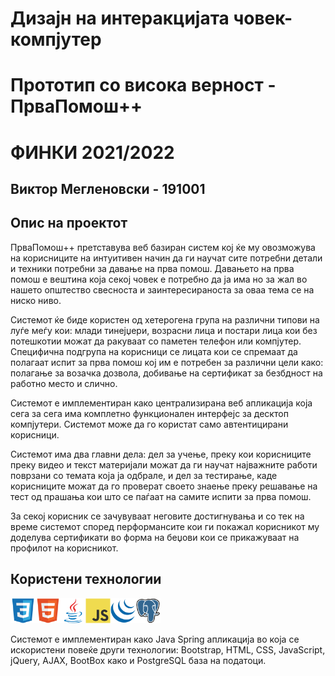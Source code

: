 # Дизајн на интеракцијата човек-компјутер
# Прототип со висока верност - ПрваПомош++
# ФИНКИ 2021/2022
## Виктор Мегленовски - 191001

## Опис на проектот

ПрваПомош++ претставува веб базиран систем кој ќе му овозможува на корисниците на интуитивен начин да ги научат сите потребни детали и техники потребни за давање на прва помош. Давањето на прва помош е вештина која секој човек е потребно да ја има но за жал во нашето општество свесноста и заинтересираноста за оваа тема се на ниско ниво.

Системот ќе биде користен од хетерогена група на различни типови на луѓе меѓу кои: млади тинејџери, возрасни лица и постари лица кои без потешкотии можат да ракуваат со паметен телефон или компјутер. Специфична подгрупа на корисници се лицата кои се спремаат да полагаат испит за прва помош кој им е потребен за различни цели како: полагање за возачка дозвола, добивање на сертификат за безбдност на работно место и слично.

Системот е имплементиран како централизирана веб апликација која сега за сега има комплетно функционален интерфејс за десктоп компјутери. Системот може да го користат само автентицирани корисници.

Системот има два главни дела: дел за учење, преку кои корисниците преку видео и текст материјали можат да ги научат најважните работи поврзани со темата која ја одбрале, и дел за тестирање, каде корисниците можат да го проверат своето знаење преку решавање на тест од прашања кои што се паѓаат на самите испити за прва помош. 

За секој корисник се зачувуваат неговите достигнувања и со тек на време системот според перформансите кои ги покажал корисникот му доделува сертификати во форма на беџови кои се прикажуваат на профилот на корисникот.

## Користени технологии

<a href="https://developer.mozilla.org/en-US/docs/Web/CSS"><img src="https://raw.githubusercontent.com/devicons/devicon/master/icons/css3/css3-original.svg" height="40px" width="40px" /></a><a href="https://developer.mozilla.org/en-US/docs/Web/HTML"><img src="https://raw.githubusercontent.com/devicons/devicon/master/icons/html5/html5-original.svg" height="40px" width="40px" /></a><a href="https://docs.oracle.com/javase/tutorial/index.html"><img src="https://raw.githubusercontent.com/devicons/devicon/master/icons/java/java-original.svg" height="40px" width="40px" /></a><a href="https://developer.mozilla.org/en-US/docs/Web/JavaScript"><img src="https://raw.githubusercontent.com/devicons/devicon/master/icons/javascript/javascript-original.svg" height="40px" width="40px" /></a><a href="https://jquery.com/"><img src="https://raw.githubusercontent.com/devicons/devicon/master/icons/jquery/jquery-original.svg" height="40px" width="40px" /></a><a href="https://www.postgresql.org/"><img src="https://raw.githubusercontent.com/devicons/devicon/master/icons/postgresql/postgresql-original.svg" height="40px" width="40px" /></a>

Системот е имплементиран како Java Spring апликација во која се искористени повеќе други технологии: Bootstrap, HTML, CSS, JavaScript, jQuery, AJAX, BootBox како и PostgreSQL база на податоци.
